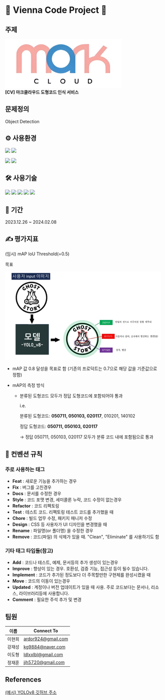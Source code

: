 #  👑 Vienna Code Project 👑

## 주제
![마크클라우드](./public/imgs/corp_logo.png)<br>
**[CV] 마크클라우드 도형코드 인식 서비스**




## 문제정의
Object Detection

## ⚙ 사용환경
<!-- <img src=https://img.shields.io/badge/{배지이름}-{css컬러}?style={스타일}&logo={로고}&logoColor={로고컬러}> -->
<img src="https://img.shields.io/badge/windows-0078D4?style=for-the-badge&logo=windows&logoColor=white"> <img src="https://img.shields.io/badge/linux-FCC624?style=for-the-badge&logo=linux&logoColor=white">

<img src="https://img.shields.io/badge/visualstudiocode-007ACC?style=for-the-badge&logo=visualstudiocode&logoColor=white"> <img src="https://img.shields.io/badge/Jupyter-F37626?style=for-the-badge&logo=Jupyter&logoColor=white">

## 🛠 사용기술
<img src="https://img.shields.io/badge/Python-3776AB?style=plastic&logo=Python&logoColor=white"> <img src="https://img.shields.io/badge/Numpy-013243?style=plastic&logo=Numpy&logoColor=white"> <img src="https://img.shields.io/badge/Pandas-150458?style=plastic&logo=Pandas&logoColor=white"> <img src="https://img.shields.io/badge/scikit_learn-F7931E?style=plastic&logo=ScikitLearn&logoColor=white"> <img src="https://img.shields.io/badge/Pytorch-EE4C2C?style=plastic&logo=Pytorch&logoColor=white"> 

## 📅 기간
2023.12.26 ~ 2024.02.08


##  ✍ 평가지표
(임시) mAP IoU Threshold(=0.5) 

목표

![평가](./public/imgs/evaluation.png)

- mAP 값 0.8 달성을 목표로 함 (기존의 프로덕트는 0.7으로 해당 값을 기준값으로 정함)

- mAP의 측정 방식
    - 분류된 도형코드 모두가 정답 도형코드에 포함되어야 통과
        
        i.e.
        
        분류된 도형코드: **050711, 050103, 020117**, 010201, 140102
        
        정답 도형코드: **050711, 050103, 020117**
        
        → 정답 050711, 050103, 020117 모두가 분류 코드 내에 포함됨으로 통과


##  🔔 컨벤션 규칙

### 주로 사용하는 태그

- **Feat** : 새로운 기능을 추가하는 경우
- **Fix** : 버그를 고친경우
- **Docs** : 문서를 수정한 경우
- **Style** : 코드 포맷 변경, 세미콜론 누락, 코드 수정이 없는경우
- **Refactor** : 코드 리펙토링
- **Test** : 테스트 코드. 리펙토링 테스트 코드를 추가했을 때
- **Chore** : 빌드 업무 수정, 패키지 매니저 수정
- **Design** : CSS 등 사용자가 UI 디자인을 변경했을 때
- **Rename** : 파일명(or 폴더명) 을 수정한 경우
- **Remove** : 코드(파일) 의 삭제가 있을 때. "Clean", "Eliminate" 를 사용하기도 함

### 기타 태그 타입들(참고)

- **Add** : 코드나 테스트, 예제, 문서등의 추가 생성이 있는경우 
- **Improve** : 향상이 있는 경우. 호환성, 검증 기능, 접근성 등이 될수 있습니다.
- **Implement** : 코드가 추가된 정도보다 더 주목할만한 구현체를 완성시켰을 때
- **Move** : 코드의 이동이 있는경우
- **Updated** : 계정이나 버전 업데이트가 있을 때 사용. 주로 코드보다는 문서나, 리소스, 라이브러리등에 사용합니다.
- **Comment** : 필요한 주석 추가 및 변경



## 팀원
| 이름        | Connect To                           |
|--------------|------------------------------------------|
| 이현희      | [ardor924@gmail.com](mailto:ardor924@gmail.com)  |
| 강재성      | [kg9884@naver.com](mailto:kg9884@naver.com) |
| 이도형      | [ldlxxlbl@gmail.com](mailto:ldlxxlbl@gmail.com) |
| 정재훈      | [jjh5720@gmail.com](mailto:jjh5720@gmail.com) |


## References
[(예시) YOLOv8 깃허브 주소](https://github.com/ultralytics/ultralytics)